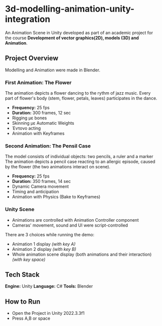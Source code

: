 # 3d-modelling-animation-unity-integration
An Animation Scene in Unity developed as part of an academic project for the course **Development of vector graphics(2D), models (3D) and Animation**.

## Project Overview
Modelling and Animation were made in Blender.  

### First Animation: The Flower
The animation depicts a flower dancing to the rythm of jazz music. Every part of flower's body (stem, flower, petals, leaves) participates in the dance.
- **Frequency:** 25 fps
- **Duration:** 300 frames, 12 sec 
- Rigging με bones
- Skinning με Automatic Weights
- Έντονο acting
- Animation with Keyframes

### Second Animation: The Pensil Case
The model consists of individual objects: two pencils, a ruler and a marker  
The animation depicts a pencil case reacting to an allergic episode, caused by the flower (the two animations interact on scene).
- **Frequency:** 25 fps
- **Duration:** 350 frames, 14 sec 
- Dynamic Camera movement
- Timing and anticipation
- Animation with Physics (Bake to Keyframes)

### Unity Scene
- Animations are controlled with Animation Controller component
- Cameras' movement, sound and UI were script-controlled  
  
There are 3 choices while running the demo:
- Animation 1 display *(with key A)*
- Animation 2 display *(with key B)*
- Whole animation scene display (both animations and their interaction) *(with key space)*

## Tech Stack
**Engine:** Unity
**Language:** C#
**Tools:** Blender

## How to Run
- Open the Project in Unity 2022.3.3f1
- Press A,B or space
